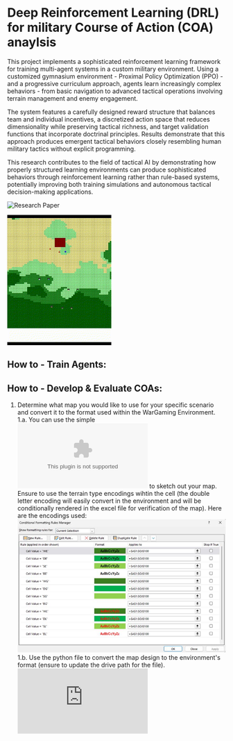 # Deep Reinforcement Learning (DRL) for military Course of Action (COA) anaylsis

This project implements a sophisticated reinforcement learning framework for training multi-agent systems in a custom military environment. Using a customized gymnasium environment - Proximal Policy Optimization (PPO) - and a progressive curriculum approach, agents learn increasingly complex behaviors - from basic navigation to advanced tactical operations involving terrain management and enemy engagement.

The system features a carefully designed reward structure that balances team and individual incentives, a discretized action space that reduces dimensionality while preserving tactical richness, and target validation functions that incorporate doctrinal principles. Results demonstrate that this approach produces emergent tactical behaviors closely resembling human military tactics without explicit programming.

This research contributes to the field of tactical AI by demonstrating how properly structured learning environments can produce sophisticated behaviors through reinforcement learning rather than rule-based systems, potentially improving both training simulations and autonomous tactical decision-making applications.

![Research Paper](link)

![Agents in action](https://github.com/ModSim-Steve/EEL_6812_Project/blob/main/Demos/Scen1Episode.gif)

## How to - Train Agents:

## How to - Develop & Evaluate COAs:

1. Determine what map you would like to use for your specific scenario and convert it to the format used within the WarGaming Environment.
1.a. You can use the simple ![excel file](https://github.com/ModSim-Steve/EEL_6812_Project/blob/main/map_design.xlsx) to sketch out your map.  Ensure to use the terrain type encodings wihtin the cell (the double letter encoding will easily convert in the environment and will be conditionally rendered in the excel file for verification of the map).  Here are the encodings used:
![TerrainEncodings](https://github.com/ModSim-Steve/EEL_6812_Project/blob/main/Images/TerrainEncodings_excelrules.jpg)
1.b. Use the python file to convert the map design to the environment's format (ensure to update the drive path for the file).  ![Map Converter](https://github.com/ModSim-Steve/EEL_6812_Project/blob/main/Excel_to_CSV_Map_Converter.py)
